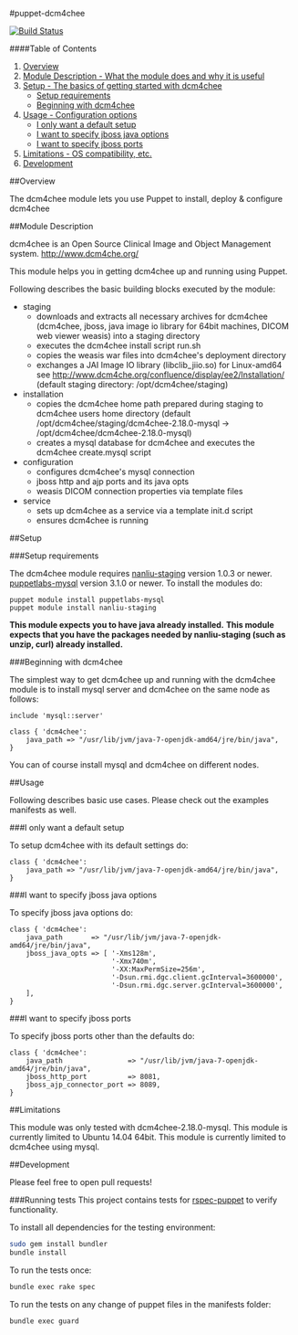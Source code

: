 #puppet-dcm4chee

[![Build Status](https://secure.travis-ci.org/teleivo/puppet-dcm4chee.png?branch=master)](https://travis-ci.org/teleivo/puppet-dcm4chee)

####Table of Contents

1. [Overview](#overview)
2. [Module Description - What the module does and why it is useful](#module-description)
3. [Setup - The basics of getting started with dcm4chee](#setup)
    * [Setup requirements](#setup-requirements)
    * [Beginning with dcm4chee](#beginning-with-dcm4chee)
4. [Usage - Configuration options](#usage)
    * [I only want a default setup](#i-only-want-a-default-setup)
    * [I want to specify jboss java options](#i-want-to-specify-jboss-java-options)
    * [I want to specify jboss ports](#i-want-to-specify-jboss-ports)
5. [Limitations - OS compatibility, etc.](#limitations)
6. [Development](#development)

##Overview

The dcm4chee module lets you use Puppet to install, deploy & configure dcm4chee

##Module Description

dcm4chee is an Open Source Clinical Image and Object Management system.
http://www.dcm4che.org/

This module helps you in getting dcm4chee up and running using Puppet.

Following describes the basic building blocks executed by the module:
* staging
    * downloads and extracts all necessary archives for dcm4chee (dcm4chee, jboss,
      java image io library for 64bit machines, DICOM web viewer weasis) into a staging directory
    * executes the dcm4chee install script run.sh
    * copies the weasis war files into dcm4chee's deployment directory
    * exchanges a JAI Image IO library (libclib_jiio.so) for Linux-amd64 see
      http://www.dcm4che.org/confluence/display/ee2/Installation/
    (default staging directory: /opt/dcm4chee/staging)
* installation
    * copies the dcm4chee home path prepared during staging to dcm4chee users home directory
    (default /opt/dcm4chee/staging/dcm4chee-2.18.0-mysql -> /opt/dcm4chee/dcm4chee-2.18.0-mysql)
    * creates a mysql database for dcm4chee and executes the dcm4chee create.mysql script
* configuration
    * configures dcm4chee's mysql connection
    * jboss http and ajp ports and its java opts
    * weasis DICOM connection properties via template files
* service
    * sets up dcm4chee as a service via a template init.d script
    * ensures dcm4chee is running

##Setup

###Setup requirements

The dcm4chee module requires
[nanliu-staging](https://forge.puppetlabs.com/nanliu/staging) version 1.0.3 or newer.
[puppetlabs-mysql](https://forge.puppetlabs.com/puppetlabs/mysql) version 3.1.0 or newer.
To install the modules do:

~~~
puppet module install puppetlabs-mysql
puppet module install nanliu-staging
~~~

**This module expects you to have java already installed.**
**This module expects that you have the packages needed by nanliu-staging (such as unzip, curl) already installed.**

###Beginning with dcm4chee

The simplest way to get dcm4chee up and running with the dcm4chee module is to
install mysql server and dcm4chee on the same node as follows:

```puppet
include 'mysql::server'

class { 'dcm4chee':
    java_path => "/usr/lib/jvm/java-7-openjdk-amd64/jre/bin/java",
}
```

You can of course install mysql and dcm4chee on different nodes.

##Usage

Following describes basic use cases. Please check out the examples manifests as well.

###I only want a default setup

To setup dcm4chee with its default settings do:

```puppet
class { 'dcm4chee':
    java_path => "/usr/lib/jvm/java-7-openjdk-amd64/jre/bin/java",
}
```

###I want to specify jboss java options

To specify jboss java options do:

```puppet
class { 'dcm4chee':
    java_path       => "/usr/lib/jvm/java-7-openjdk-amd64/jre/bin/java",
    jboss_java_opts => [ '-Xms128m',
                         '-Xmx740m',
                         '-XX:MaxPermSize=256m',
                         '-Dsun.rmi.dgc.client.gcInterval=3600000',
                         '-Dsun.rmi.dgc.server.gcInterval=3600000',
    ],
}
```

###I want to specify jboss ports

To specify jboss ports other than the defaults do:

```puppet
class { 'dcm4chee':
    java_path                => "/usr/lib/jvm/java-7-openjdk-amd64/jre/bin/java",
    jboss_http_port          => 8081,
    jboss_ajp_connector_port => 8089,
}
```

##Limitations

This module was only tested with dcm4chee-2.18.0-mysql.
This module is currently limited to Ubuntu 14.04 64bit.
This module is currently limited to dcm4chee using mysql.

##Development

Please feel free to open pull requests!

###Running tests
This project contains tests for [rspec-puppet](http://rspec-puppet.com/) to
verify functionality.

To install all dependencies for the testing environment:
```bash
sudo gem install bundler
bundle install
```

To run the tests once:
```bash
bundle exec rake spec
```

To run the tests on any change of puppet files in the manifests folder:
```bash
bundle exec guard
```

